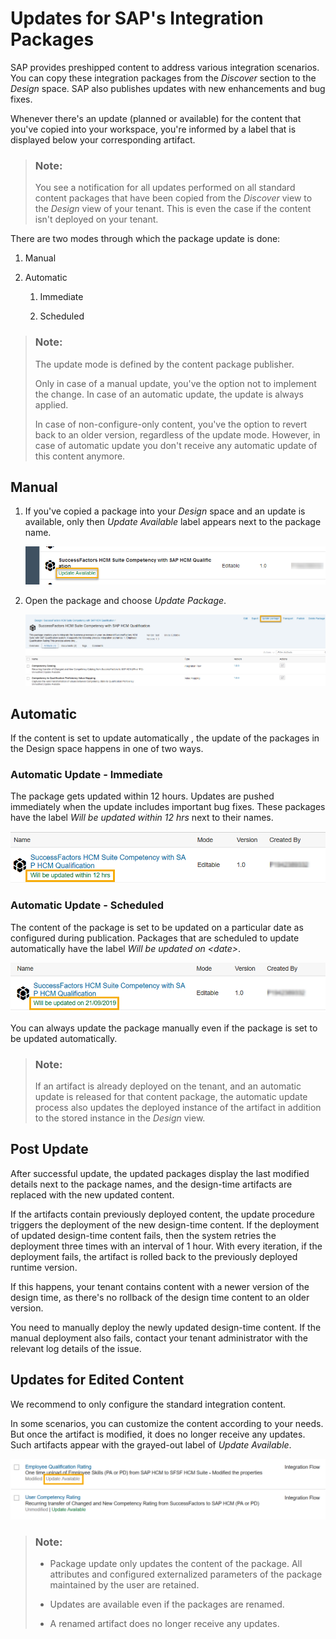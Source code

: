 <!-- loio5e41ce8d978048ec873d235647285dee -->

# Updates for SAP's Integration Packages

SAP provides preshipped content to address various integration scenarios. You can copy these integration packages from the *Discover* section to the *Design* space. SAP also publishes updates with new enhancements and bug fixes.

Whenever there's an update \(planned or available\) for the content that you've copied into your workspace, you're informed by a label that is displayed below your corresponding artifact.

> ### Note:  
> You see a notification for all updates performed on all standard content packages that have been copied from the *Discover* view to the *Design* view of your tenant. This is even the case if the content isn't deployed on your tenant.

There are two modes through which the package update is done:

1.  Manual

2.  Automatic
    1.  Immediate

    2.  Scheduled


> ### Note:  
> The update mode is defined by the content package publisher.
> 
> Only in case of a manual update, you've the option not to implement the change. In case of an automatic update, the update is always applied.
> 
> In case of non-configure-only content, you've the option to revert back to an older version, regardless of the update mode. However, in case of automatic update you don't receive any automatic update of this content anymore.



<a name="loio5e41ce8d978048ec873d235647285dee__section_eqb_slp_1jb"/>

## Manual

1.  If you've copied a package into your *Design* space and an update is available, only then *Update Available* label appears next to the package name.

    ![](images/Update_Available_1909_3526d9a.png) 

2.  Open the package and choose *Update Package*.

    ![](images/Update_Package_1909_28c53b2.png)




<a name="loio5e41ce8d978048ec873d235647285dee__section_bxr_lvv_1jb"/>

## Automatic

If the content is set to update automatically , the update of the packages in the Design space happens in one of two ways.



### Automatic Update - Immediate

The package gets updated within 12 hours. Updates are pushed immediately when the update includes important bug fixes. These packages have the label *Will be updated within 12 hrs* next to their names.

![](images/Auto_Update_Package_1909_796816a.png)



### Automatic Update - Scheduled

The content of the package is set to be updated on a particular date as configured during publication. Packages that are scheduled to update automatically have the label *Will be updated on <date\>*.

![](images/Auto_Update_Scheduled_1909_e037d73.png)

You can always update the package manually even if the package is set to be updated automatically.

> ### Note:  
> If an artifact is already deployed on the tenant, and an automatic update is released for that content package, the automatic update process also updates the deployed instance of the artifact in addition to the stored instance in the *Design* view.



<a name="loio5e41ce8d978048ec873d235647285dee__section_tjp_mdx_1jb"/>

## Post Update

After successful update, the updated packages display the last modified details next to the package names, and the design-time artifacts are replaced with the new updated content.

If the artifacts contain previously deployed content, the update procedure triggers the deployment of the new design-time content. If the deployment of updated design-time content fails, then the system retries the deployment three times with an interval of 1 hour. With every iteration, if the deployment fails, the artifact is rolled back to the previously deployed runtime version.

If this happens, your tenant contains content with a newer version of the design time, as there's no rollback of the design time content to an older version.

You need to manually deploy the newly updated design-time content. If the manual deployment also fails, contact your tenant administrator with the relevant log details of the issue.



<a name="loio5e41ce8d978048ec873d235647285dee__section_t3c_4fx_1jb"/>

## Updates for Edited Content

We recommend to only configure the standard integration content.

In some scenarios, you can customize the content according to your needs. But once the artifact is modified, it does no longer receive any updates. Such artifacts appear with the grayed-out label of *Update Available*.

![](images/Update_Available_Greyed_1909_6130684.png)

> ### Note:  
> -   Package update only updates the content of the package. All attributes and configured externalized parameters of the package maintained by the user are retained.
> 
> -   Updates are available even if the packages are renamed.
> -   A renamed artifact does no longer receive any updates.

